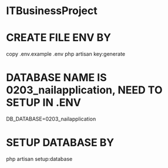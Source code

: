 # ITBusinessProject
# CREATE FILE ENV BY
  copy .env.example .env
  php artisan key:generate
# DATABASE NAME IS 0203_nailapplication, NEED TO SETUP IN .ENV
  DB_DATABASE=0203_nailapplication
# SETUP DATABASE BY
  php artisan setup:database
